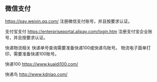 ## 微信支付
https://pay.weixin.qq.com/
注册微信支付账号，并且按要求认证。

支付宝支付
https://enterpriseportal.alipay.com/login.htm
注册支付宝企业账号，并且按要求认证。

快递物流相关
快递单号查询需要准备快递100或快递鸟账号。
物流电子面单打印，需要准备快递100账号。

快递100
https://www.kuaidi100.com/

快递鸟
http://www.kdniao.com/

